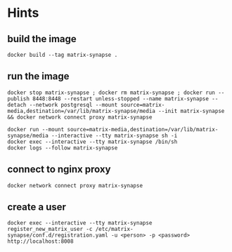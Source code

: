 # Hints

## build the image
	docker build --tag matrix-synapse .
## run the image
	docker stop matrix-synapse ; docker rm matrix-synapse ; docker run --publish 8448:8448 --restart unless-stopped --name matrix-synapse --detach --network postgresql --mount source=matrix-media,destination=/var/lib/matrix-synapse/media --init matrix-synapse && docker network connect proxy matrix-synapse

	docker run --mount source=matrix-media,destination=/var/lib/matrix-synapse/media --interactive --tty matrix-synapse sh -i  
	docker exec --interactive --tty matrix-synapse /bin/sh
	docker logs --follow matrix-synapse

## connect to nginx proxy
	docker network connect proxy matrix-synapse

## create a user
	docker exec --interactive --tty matrix-synapse register_new_matrix_user -c /etc/matrix-synapse/conf.d/registration.yaml -u <person> -p <password> http://localhost:8008
